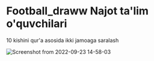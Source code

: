 # Football_draww Najot ta'lim o'quvchilari
10 kishini qur'a asosida ikki jamoaga saralash

![Screenshot from 2022-09-23 14-58-03](https://user-images.githubusercontent.com/110292270/191936861-ee23189a-0609-40a0-9c2b-6e222bb8cae8.png)
